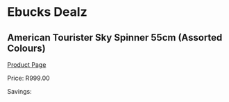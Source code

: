 
# Ebucks Dealz
## American Tourister Sky Spinner 55cm (Assorted Colours)
[Product Page](https://www.ebucks.com/web/shop/productSelected.do?prodId=1074830776&catId=1158501102)

Price: R999.00

Savings: 


	